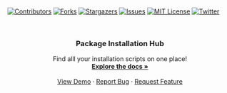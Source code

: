 <br>

[![Contributors][contributors-shield]][contributors-url]
[![Forks][forks-shield]][forks-url]
[![Stargazers][stars-shield]][stars-url]
[![Issues][issues-shield]][issues-url]
[![MIT License][license-shield]][license-url]
[![Twitter][twitter-shield]][twitter-url]



<br>

<div align="center">
  <a href="https://github.com/the-1Riddle/packageInstallationHub">
  </a>

  <h3 align="center">Package Installation Hub</h3>

  <p align="center">
    Find alll your installation scripts on one place!
    <br />
    <a href="https://github.com/the-1Riddle/packageInstallationHub"><strong>Explore the docs »</strong></a>
    <br />
    <br />
    <a href="https://github.com/the-1Riddle/packageInstallationHub">View Demo</a>
    ·
    <a href="https://github.com/the-1Riddle/packageInstallationHub/issues">Report Bug</a>
    ·
    <a href="https://github.com/the-1Riddle/packageInstallationHub/discussions">Request Feature</a>
  </p>
</div>


[contributors-shield]: https://img.shields.io/github/contributors/the-1Riddle/packageInstallationHub.svg?style=for-the-badge
[contributors-url]: https://github.com/the-1Riddle/packageInstallationHub/graphs/contributors
[forks-shield]: https://img.shields.io/github/forks/the-1Riddle/packageInstallationHub.svg?style=for-the-badge
[forks-url]: https://github.com/the-1Riddle/packageInstallationHub/network/members
[stars-shield]: https://img.shields.io/github/stars/the-1Riddle/packageInstallationHub.svg?style=for-the-badge
[stars-url]: https://github.com/the-1Riddle/packageInstallationHub/stargazers
[issues-shield]: https://img.shields.io/github/issues/the-1Riddle/packageInstallationHub.svg?style=for-the-badge
[issues-url]: https://github.com/the-1Riddle/packageInstallationHub/issues
[license-shield]: https://img.shields.io/github/license/the-1Riddle/packageInstallationHub.svg?style=for-the-badge
[license-url]: https://github.com/the-1Riddle/packageInstallationHub/blob/master/LICENSE.txt
[twitter-shield]: https://img.shields.io/badge/-Twitter-black.svg?style=for-the-badge&logo=twitter&colorB=555
[twitter-url]: https://twitter.com/rezz_code